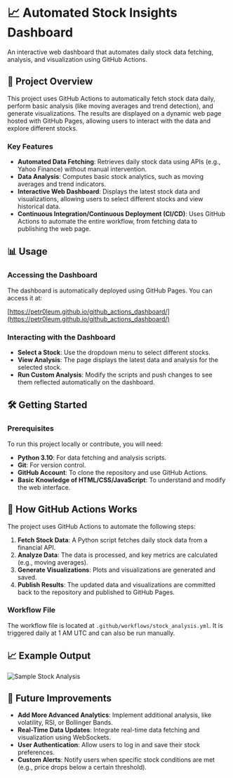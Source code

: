 # 📈 Automated Stock Insights Dashboard

An interactive web dashboard that automates daily stock data fetching, analysis, and visualization using GitHub Actions. 

## 🚀 Project Overview

This project uses GitHub Actions to automatically fetch stock data daily, perform basic analysis (like moving averages and trend detection), and generate visualizations. The results are displayed on a dynamic web page hosted with GitHub Pages, allowing users to interact with the data and explore different stocks.

### Key Features

- **Automated Data Fetching**: Retrieves daily stock data using APIs (e.g., Yahoo Finance) without manual intervention.
- **Data Analysis**: Computes basic stock analytics, such as moving averages and trend indicators.
- **Interactive Web Dashboard**: Displays the latest stock data and visualizations, allowing users to select different stocks and view historical data.
- **Continuous Integration/Continuous Deployment (CI/CD)**: Uses GitHub Actions to automate the entire workflow, from fetching data to publishing the web page.

## 📊 Usage

### Accessing the Dashboard

The dashboard is automatically deployed using GitHub Pages. You can access it at:

[https://petr0leum.github.io/github_actions_dashboard/](https://petr0leum.github.io/github_actions_dashboard/)

### Interacting with the Dashboard

- **Select a Stock**: Use the dropdown menu to select different stocks.
- **View Analysis**: The page displays the latest data and analysis for the selected stock.
- **Run Custom Analysis**: Modify the scripts and push changes to see them reflected automatically on the dashboard.

## 🛠️ Getting Started

### Prerequisites

To run this project locally or contribute, you will need:

- **Python 3.10**: For data fetching and analysis scripts.
- **Git**: For version control.
- **GitHub Account**: To clone the repository and use GitHub Actions.
- **Basic Knowledge of HTML/CSS/JavaScript**: To understand and modify the web interface.

## 🤖 How GitHub Actions Works

The project uses GitHub Actions to automate the following steps:

1. **Fetch Stock Data**: A Python script fetches daily stock data from a financial API.
2. **Analyze Data**: The data is processed, and key metrics are calculated (e.g., moving averages).
3. **Generate Visualizations**: Plots and visualizations are generated and saved.
4. **Publish Results**: The updated data and visualizations are committed back to the repository and published to GitHub Pages.

### Workflow File

The workflow file is located at `.github/workflows/stock_analysis.yml`. It is triggered daily at 1 AM UTC and can also be run manually.

## 📈 Example Output

![Sample Stock Analysis](data/sample_output.png)

## 🌟 Future Improvements

- **Add More Advanced Analytics**: Implement additional analysis, like volatility, RSI, or Bollinger Bands.
- **Real-Time Data Updates**: Integrate real-time data fetching and visualization using WebSockets.
- **User Authentication**: Allow users to log in and save their stock preferences.
- **Custom Alerts**: Notify users when specific stock conditions are met (e.g., price drops below a certain threshold).
